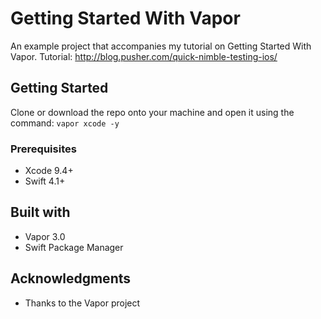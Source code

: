 # Getting Started With Vapor

An example project that accompanies my tutorial on Getting Started With Vapor. Tutorial: http://blog.pusher.com/quick-nimble-testing-ios/ 

## Getting Started

Clone or download the repo onto your machine and open it using the command:
`vapor xcode -y`

### Prerequisites

* Xcode 9.4+
* Swift 4.1+

## Built with
* Vapor 3.0
* Swift Package Manager

## Acknowledgments
* Thanks to the Vapor project
